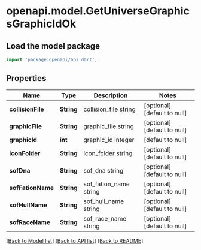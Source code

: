 # openapi.model.GetUniverseGraphicsGraphicIdOk

## Load the model package
```dart
import 'package:openapi/api.dart';
```

## Properties
Name | Type | Description | Notes
------------ | ------------- | ------------- | -------------
**collisionFile** | **String** | collision_file string | [optional] [default to null]
**graphicFile** | **String** | graphic_file string | [optional] [default to null]
**graphicId** | **int** | graphic_id integer | [default to null]
**iconFolder** | **String** | icon_folder string | [optional] [default to null]
**sofDna** | **String** | sof_dna string | [optional] [default to null]
**sofFationName** | **String** | sof_fation_name string | [optional] [default to null]
**sofHullName** | **String** | sof_hull_name string | [optional] [default to null]
**sofRaceName** | **String** | sof_race_name string | [optional] [default to null]

[[Back to Model list]](../README.md#documentation-for-models) [[Back to API list]](../README.md#documentation-for-api-endpoints) [[Back to README]](../README.md)


